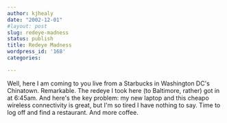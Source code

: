 ```yaml
---
author: kjhealy
date: "2002-12-01"
#layout: post
slug: redeye-madness
status: publish
title: Redeye Madness
wordpress_id: '168'
categories:

---
```


Well, here I am coming to you live from a Starbucks in Washington DC's Chinatown. Remarkable. The redeye I took here (to Baltimore, rather) got in at 6:45am. And here's the key problem: my new laptop and this cheapo wireless connectivity is great, but I'm so tired I have nothing to say. Time to log off and find a restaurant. And more coffee.
